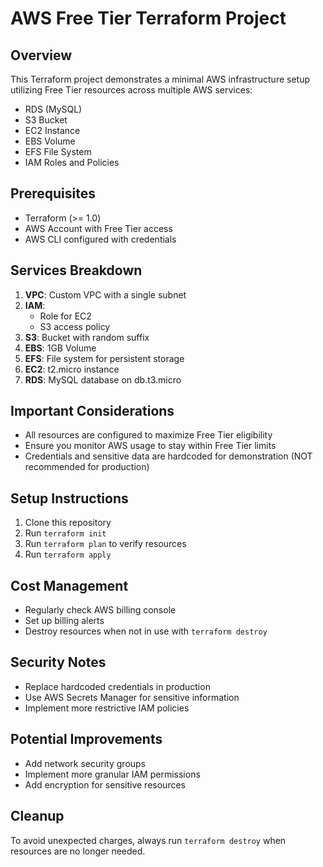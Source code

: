 # AWS Free Tier Terraform Project

## Overview
This Terraform project demonstrates a minimal AWS infrastructure setup utilizing Free Tier resources across multiple AWS services:
- RDS (MySQL)
- S3 Bucket
- EC2 Instance
- EBS Volume
- EFS File System
- IAM Roles and Policies

## Prerequisites
- Terraform (>= 1.0)
- AWS Account with Free Tier access
- AWS CLI configured with credentials

## Services Breakdown
1. **VPC**: Custom VPC with a single subnet
2. **IAM**: 
   - Role for EC2 
   - S3 access policy
3. **S3**: Bucket with random suffix
4. **EBS**: 1GB Volume
5. **EFS**: File system for persistent storage
6. **EC2**: t2.micro instance
7. **RDS**: MySQL database on db.t3.micro

## Important Considerations
- All resources are configured to maximize Free Tier eligibility
- Ensure you monitor AWS usage to stay within Free Tier limits
- Credentials and sensitive data are hardcoded for demonstration (NOT recommended for production)

## Setup Instructions
1. Clone this repository
2. Run `terraform init`
3. Run `terraform plan` to verify resources
4. Run `terraform apply`

## Cost Management
- Regularly check AWS billing console
- Set up billing alerts
- Destroy resources when not in use with `terraform destroy`

## Security Notes
- Replace hardcoded credentials in production
- Use AWS Secrets Manager for sensitive information
- Implement more restrictive IAM policies

## Potential Improvements
- Add network security groups
- Implement more granular IAM permissions
- Add encryption for sensitive resources

## Cleanup
To avoid unexpected charges, always run `terraform destroy` when resources are no longer needed.
